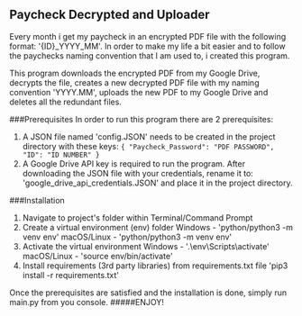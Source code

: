 ## Paycheck Decrypted and Uploader
Every month i get my paycheck in an encrypted PDF file with the following format: '{ID}_YYYY_MM'.
In order to make my life a bit easier and to follow the paychecks naming convention that I am used to, i created this program.

This program downloads the encrypted PDF from my Google Drive, decrypts the file, creates a new decrypted PDF file with my naming convention 'YYYY.MM', uploads the new 
PDF to my Google Drive and deletes all the redundant files.

###Prerequisites
In order to run this program there are 2 prerequisites:
1. A JSON file named 'config.JSON' needs to be created in the project directory with these keys:
            `{
              "Paycheck_Password": "PDF PASSWORD",
              "ID": "ID NUMBER"
            }`
2. A Google Drive API key is required to run the program. After downloading the JSON file with your 
credentials, rename it to: 'google_drive_api_credentials.JSON' and place it in the project directory.

###Installation
1. Navigate to project's folder within Terminal/Command Prompt
2. Create a virtual environment (env) folder
       Windows - 'python/python3 -m venv env'
       macOS/Linux - 'python/python3 -m venv env'
3. Activate the virtual environment
    Windows - '.\env\Scripts\activate'
    macOS/Linux - 'source env/bin/activate'
4. Install requirements (3rd party libraries) from requirements.txt file
    'pip3 install -r requirements.txt'


Once the prerequisites are satisfied and the installation is done, simply run main.py from you console.
#####ENJOY!


